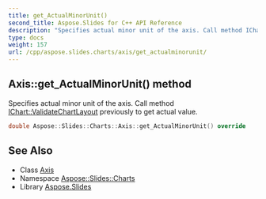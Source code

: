```yaml
---
title: get_ActualMinorUnit()
second_title: Aspose.Slides for C++ API Reference
description: "Specifies actual minor unit of the axis. Call method IChart::ValidateChartLayout previously to get actual value."
type: docs
weight: 157
url: /cpp/aspose.slides.charts/axis/get_actualminorunit/
---
```

## Axis::get_ActualMinorUnit() method


Specifies actual minor unit of the axis. Call method [IChart::ValidateChartLayout](../../ichart/validatechartlayout/) previously to get actual value.

```cpp
double Aspose::Slides::Charts::Axis::get_ActualMinorUnit() override
```

## See Also

* Class [Axis](./)
* Namespace [Aspose::Slides::Charts](../)
* Library [Aspose.Slides](../../)